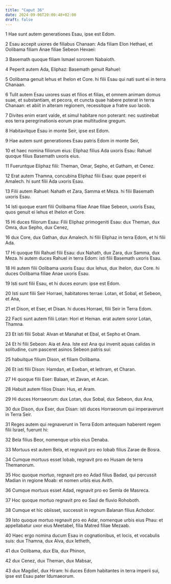 ```yaml
---
title: "Caput 36"
date: 2024-09-06T20:00:48+02:00
draft: false
---
```



1 Hae sunt autem generationes Esau, ipse est Edom.

2 Esau accepit uxores de filiabus Chanaan: Ada filiam Elon Hethaei, et Oolibama filiam Anae filiae Sebeon Hevaei:

3 Basemath quoque filiam Ismael sororem Nabaioth.

4 Peperit autem Ada, Eliphaz: Basemath genuit Rahuel:

5 Oolibama genuit Iehus et Ihelon et Core. hi filii Esau qui nati sunt ei in terra Chanaan.

6 Tulit autem Esau uxores suas et filios et filias, et omnem animam domus suae, et substantiam, et pecora, et cuncta quae habere poterat in terra Chanaan: et abiit in alteram regionem, recessitque a fratre suo Iacob.

7 Divites enim erant valde, et simul habitare non poterant: nec sustinebat eos terra peregrinationis eorum prae multitudine gregum.

8 Habitavitque Esau in monte Seir, ipse est Edom.

9 Hae autem sunt generationes Esau patris Edom in monte Seir,

10 et haec nomina filiorum eius: Eliphaz filius Ada uxoris Esau: Rahuel quoque filius Basemath uxoris eius.

11 Fueruntque Eliphaz filii: Theman, Omar, Sepho, et Gatham, et Cenez.

12 Erat autem Thamna, concubina Eliphaz filii Esau: quae peperit ei Amalech. hi sunt filii Ada uxoris Esau.

13 Filii autem Rahuel: Nahath et Zara, Samma et Meza. hi filii Basemath uxoris Esau.

14 Isti quoque erant filii Oolibama filiae Anae filiae Sebeon, uxoris Esau, quos genuit ei Iehus et Ihelon et Core.

15 Hi duces filiorum Esau: Filii Eliphaz primogeniti Esau: dux Theman, dux Omra, dux Sepho, dux Cenez,

16 dux Core, dux Gathan, dux Amalech. hi filii Eliphaz in terra Edom, et hi filii Ada.

17 Hi quoque filii Rahuel filii Esau: dux Nahath, dux Zara, dux Samma, dux Meza. hi autem duces Rahuel in terra Edom: isti filii Basemath uxoris Esau.

18 Hi autem filii Oolibama uxoris Esau: dux Iehus, dux Ihelon, dux Core. hi duces Oolibama filiae Anae uxoris Esau.

19 Isti sunt filii Esau, et hi duces eorum: ipse est Edom.

20 Isti sunt filii Seir Horraei, habitatores terrae: Lotan, et Sobal, et Sebeon, et Ana,

21 et Dison, et Eser, et Disan. hi duces Horraei, filii Seir in Terra Edom.

22 Facti sunt autem filii Lotan: Hori et Heman. erat autem soror Lotan, Thamna.

23 Et isti filii Sobal: Alvan et Manahat et Ebal, et Sepho et Onam.

24 Et hi filii Sebeon: Aia et Ana. Iste est Ana qui invenit aquas calidas in solitudine, cum pasceret asinos Sebeon patris sui:

25 habuitque filium Dison, et filiam Oolibama.

26 Et isti filii Dison: Hamdan, et Eseban, et Iethram, et Charan.

27 Hi quoque filii Eser: Balaan, et Zavan, et Acan.

28 Habuit autem filios Disan: Hus, et Aram.

29 Hi duces Horraeorum: dux Lotan, dux Sobal, dux Sebeon, dux Ana,

30 dux Dison, dux Eser, dux Disan: isti duces Horraeorum qui imperaverunt in Terra Seir.

31 Reges autem qui regnaverunt in Terra Edom antequam haberent regem filii Israel, fuerunt hi:

32 Bela filius Beor, nomenque urbis eius Denaba.

33 Mortuus est autem Bela, et regnavit pro eo Iobab filius Zarae de Bosra.

34 Cumque mortuus esset Iobab, regnavit pro eo Husam de terra Themanorum.

35 Hoc quoque mortuo, regnavit pro eo Adad filius Badad, qui percussit Madian in regione Moab: et nomen urbis eius Avith.

36 Cumque mortuus esset Adad, regnavit pro eo Semla de Masreca.

37 Hoc quoque mortuo regnavit pro eo Saul de fluvio Rohoboth.

38 Cumque et hic obiisset, successit in regnum Balanan filius Achobor.

39 Isto quoque mortuo regnavit pro eo Adar, nomenque urbis eius Phau: et appellabatur uxor eius Meetabel, filia Matred filiae Mezaab.

40 Haec ergo nomina ducum Esau in cognationibus, et locis, et vocabulis suis: dux Thamna, dux Alva, dux Ietheth,

41 dux Oolibama, dux Ela, dux Phinon,

42 dux Cenez, dux Theman, dux Mabsar,

43 dux Magdiel, dux Hiram: hi duces Edom habitantes in terra imperii sui, ipse est Esau pater Idumaeorum.

